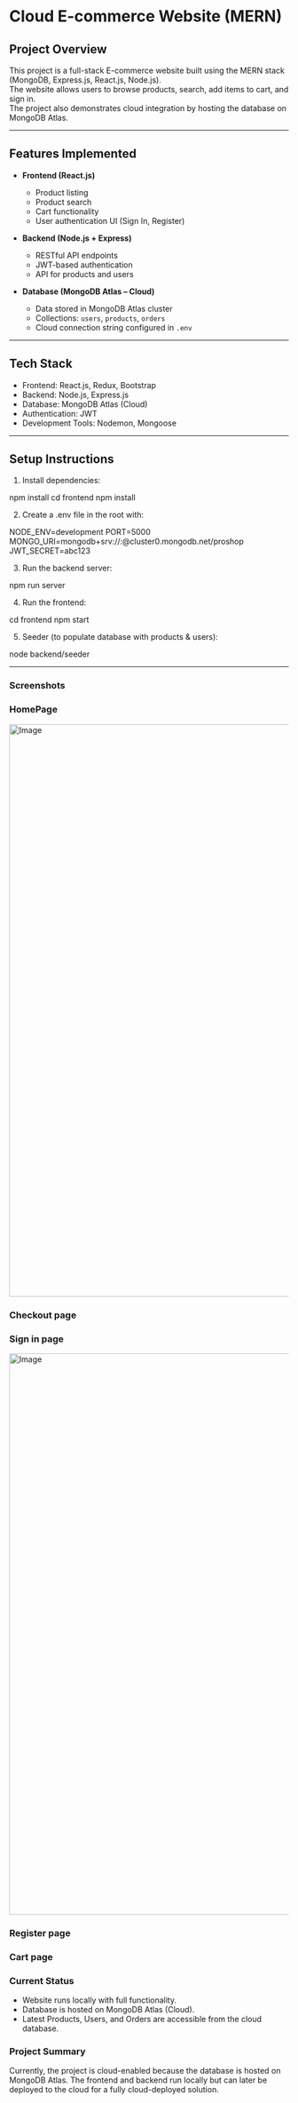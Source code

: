 # Cloud E-commerce Website (MERN)

## Project Overview
This project is a full-stack E-commerce website built using the MERN stack (MongoDB, Express.js, React.js, Node.js).  
The website allows users to browse products, search, add items to cart, and sign in.  
The project also demonstrates cloud integration by hosting the database on MongoDB Atlas.

---

## Features Implemented
- **Frontend (React.js)**
  - Product listing  
  - Product search  
  - Cart functionality  
  - User authentication UI (Sign In, Register)  

- **Backend (Node.js + Express)**
  - RESTful API endpoints  
  - JWT-based authentication  
  - API for products and users  

- **Database (MongoDB Atlas – Cloud)**
  - Data stored in MongoDB Atlas cluster  
  - Collections: `users`, `products`, `orders`  
  - Cloud connection string configured in `.env`  

---

## Tech Stack
- Frontend: React.js, Redux, Bootstrap  
- Backend: Node.js, Express.js  
- Database: MongoDB Atlas (Cloud)  
- Authentication: JWT  
- Development Tools: Nodemon, Mongoose  

---

## Setup Instructions

1. Install dependencies:

npm install
cd frontend
npm install


2. Create a .env file in the root with:

NODE_ENV=development
PORT=5000
MONGO_URI=mongodb+srv://<username>:<password>@cluster0.mongodb.net/proshop
JWT_SECRET=abc123


3. Run the backend server:

npm run server


4. Run the frontend:

cd frontend
npm start


5. Seeder (to populate database with products & users):

node backend/seeder

---
### Screenshots

### HomePage
<img width="1919" height="1031" alt="Image" src="https://github.com/user-attachments/assets/bec8ab77-7d78-4628-a82c-da3ee8e438bd" />

### Checkout page


### Sign in page
<img width="1919" height="1011" alt="Image" src="https://github.com/user-attachments/assets/b3b242a1-1d19-43ce-99e9-9a650f57e983" />

### Register page

### Cart page

### Current Status
- Website runs locally with full functionality.
- Database is hosted on MongoDB Atlas (Cloud).
- Latest Products, Users, and Orders are accessible from the cloud database.

### Project Summary

Currently, the project is cloud-enabled because the database is hosted on MongoDB Atlas.
The frontend and backend run locally but can later be deployed to the cloud for a fully cloud-deployed solution.
